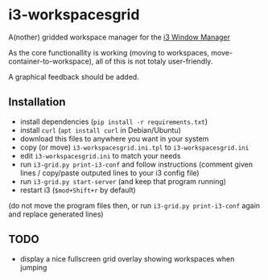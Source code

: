 # i3-workspacesgrid
A(nother) gridded workspace manager for the [i3 Window Manager](https://i3wm.org/)

As the core functionallity is working (moving to workspaces, move-container-to-workspace), all of this is not totaly user-friendly.

A graphical feedback should be added.

## Installation

  - install dependencies (`pip install -r requirements.txt`)
  - install `curl` (`apt install curl` in Debian/Ubuntu)
  - download this files to anywhere you want in your system
  - copy (or move) `i3-workspacesgrid.ini.tpl` to `i3-workspacesgrid.ini`
  - edit `i3-workspacesgrid.ini` to match your needs
  - run `i3-grid.py print-i3-conf` and follow instructions (comment given lines / copy/paste outputed lines to your i3 config file)
  - run `i3-grid.py start-server` (and keep that program running)
  - restart i3 (`$mod+Shift+r` by default)

(do not move the program files then, or run `i3-grid.py print-i3-conf` again and replace generated lines)

## TODO

  - display a nice fullscreen grid overlay showing workspaces when jumping
